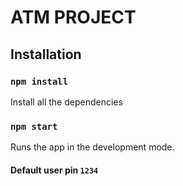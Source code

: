 # ATM PROJECT

## Installation

### `npm install`

Install all the dependencies

### `npm start`

Runs the app in the development mode.

#### Default user pin `1234`
